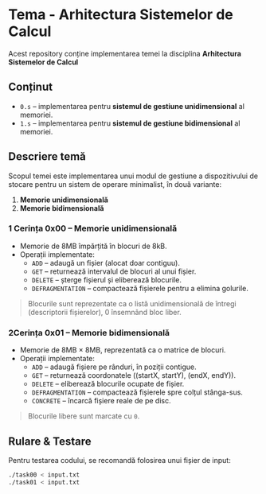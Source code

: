 # Tema - Arhitectura Sistemelor de Calcul

Acest repository conține implementarea temei la disciplina **Arhitectura Sistemelor de Calcul**
##  Conținut

- `0.s` – implementarea pentru **sistemul de gestiune unidimensional** al memoriei.
- `1.s` – implementarea pentru **sistemul de gestiune bidimensional** al memoriei.

##  Descriere temă

Scopul temei este implementarea unui modul de gestiune a dispozitivului de stocare pentru un sistem de operare minimalist, în două variante:

1. **Memorie unidimensională**
2. **Memorie bidimensională**

### 1️ Cerința 0x00 – Memorie unidimensională

- Memorie de 8MB împărțită în blocuri de 8kB.
- Operații implementate:
  - `ADD` – adaugă un fișier (alocat doar contiguu).
  - `GET` – returnează intervalul de blocuri al unui fișier.
  - `DELETE` – șterge fișierul și eliberează blocurile.
  - `DEFRAGMENTATION` – compactează fișierele pentru a elimina golurile.

> Blocurile sunt reprezentate ca o listă unidimensională de întregi (descriptorii fișierelor), 0 însemnând bloc liber.

### 2️Cerința 0x01 – Memorie bidimensională

- Memorie de 8MB × 8MB, reprezentată ca o matrice de blocuri.
- Operații implementate:
  - `ADD` – adaugă fișiere pe rânduri, în poziții contigue.
  - `GET` – returnează coordonatele ((startX, startY), (endX, endY)).
  - `DELETE` – eliberează blocurile ocupate de fișier.
  - `DEFRAGMENTATION` – compactează fișierele spre colțul stânga-sus.
  - `CONCRETE` – încarcă fișiere reale de pe disc.

> Blocurile libere sunt marcate cu `0`.

## Rulare & Testare

Pentru testarea codului, se recomandă folosirea unui fișier de input:

```bash
./task00 < input.txt
./task01 < input.txt
